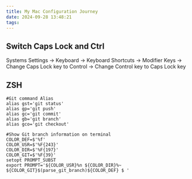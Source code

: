 ```yaml
---
title: My Mac Configuration Journey
date: 2024-09-28 13:48:21
tags:
---
```

## Switch Caps Lock and Ctrl                                                                                                                                                                                          
                                                                                                                                                                                                                      
Systems Settings -> Keyboard -> Keyboard Shortcuts -> Modifier Keys -> Change Caps Lock key to Control -> Change Control key to Caps Lock key                                                                         
                                                                                                                                                                                                                      
## ZSH                                                                                                                                                                                                                
                                                                                                                                                                                                                      
```                                                                                                                                                                                                                   
#Git command Alias                                                                                                                                                                                                    
alias gst='git status'                                                                                                                                                                                                
alias gp='git push'                                                                                                                                                                                                   
alias gc='git commit'                                                                                                                                                                                                 
alias gb='git branch'                                                                                                                                                                                                 
alias gco='git checkout'                                                                                                                                                                                              
                                                                                                                                                                                                                      
#Show Git branch information on terminal                                                                                                                                                                              
COLOR_DEF=$'%f'                                                                                                                                                                                                       
COLOR_USR=$'%F{243}'                                                                                                                                                                                                  
COLOR_DIR=$'%F{197}'                                                                                                                                                                                                  
COLOR_GIT=$'%F{39}'                                                                                                                                                                                                   
setopt PROMPT_SUBST                                                                                                                                                                                                   
export PROMPT='${COLOR_USR}%n ${COLOR_DIR}%~ ${COLOR_GIT}$(parse_git_branch)${COLOR_DEF} $ '                                                                                                                          
                                                                                                                                                                                                                      
```


